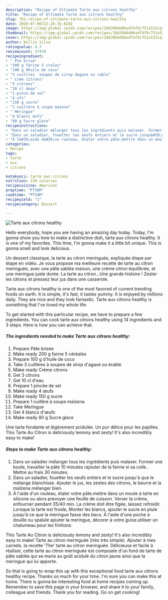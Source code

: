 ```yaml
---
description: "Recipe of Ultimate Tarte aux citrons healthy"
title: "Recipe of Ultimate Tarte aux citrons healthy"
slug: 761-recipe-of-ultimate-tarte-aux-citrons-healthy
date: 2020-07-06T22:20:35.619Z
image: https://img-global.cpcdn.com/recipes/18d39b6d06adf4f9/751x532cq70/tarte-aux-citrons-healthy-photo-principale-de-la-recette.jpg
thumbnail: https://img-global.cpcdn.com/recipes/18d39b6d06adf4f9/751x532cq70/tarte-aux-citrons-healthy-photo-principale-de-la-recette.jpg
cover: https://img-global.cpcdn.com/recipes/18d39b6d06adf4f9/751x532cq70/tarte-aux-citrons-healthy-photo-principale-de-la-recette.jpg
author: Willie Silva
ratingvalue: 4.7
reviewcount: 27470
recipeingredient:
- " Pte brise"
- "200 g farine 5 crales"
- "100 g dhuile de coco"
- "3 cuillres  soupes de sirop dagave ou rable"
- " Crme citrons"
- "3 citrons"
- "10 cl deau"
- "1 pince de sel"
- "4 ufs"
- "150 g sucre"
- "1 cuillère à soupe mazena"
- " Meringue"
- "4 blancs dufs"
- "80 g Sucre glace"
recipeinstructions:
- "Dans un saladier mélanger tous les ingrédients puis malaxer. Former une boule, travailler la pâte 10 minutes rajouter de la farine si sa colle.. Mettre au frais 30 minutes."
- "Dans un saladier, fouetter les oeufs entiers et le sucre jusqu&#39;à que le mélange blanchisse. Ajouter le jus, les zestes des citrons, le beurre et la maïzena mélanger bien."
- "À l&#39;aide d&#39;un rouleau, étaler votre pâte.mettre dans un moule à tarte en silicone ou alors prevoyer une feuille de cuisson. Verser la crème, enfourner pendant 35/40 min. La crème doit être figée, laissez refroidir. Lorsque la tarte est froide, Monter les blancs, ajouter le sucre en pluie jusqu&#39;à ce que la meringue fasse des becs. À l&#39;aide d&#39;une poche à douille ou spalule ajouter la meringue, décorer à votre guise.utiliser un chalumeau pour les finitions"
categories:
- Recipe
tags:
- tarte
- aux
- citrons

katakunci: tarte aux citrons 
nutrition: 139 calories
recipecuisine: American
preptime: "PT36M"
cooktime: "PT34M"
recipeyield: "1"
recipecategory: Dessert

---
```



![Tarte aux citrons healthy](https://img-global.cpcdn.com/recipes/18d39b6d06adf4f9/751x532cq70/tarte-aux-citrons-healthy-photo-principale-de-la-recette.jpg)

Hello everybody, hope you are having an amazing day today. Today, I'm gonna show you how to make a distinctive dish, tarte aux citrons healthy. It is one of my favorites. This time, I'm gonna make it a little bit unique. This is gonna smell and look delicious.

Un dessert classique, la tarte au citron meringuée, expliquée étape par étape en vidéo. Je vous propose ma meilleure recette de tarte au citron meringuée, avec une pâte sablée maison, une crème citron équilibrée, et une meringue juste dorée. La tarte au citron…Une grande histoire ! Zester les citrons et pressez leur jus dans une casserole.

Tarte aux citrons healthy is one of the most favored of current trending foods on earth. It is simple, it's fast, it tastes yummy. It is enjoyed by millions daily. They are nice and they look fantastic. Tarte aux citrons healthy is something that I've loved my whole life.


To get started with this particular recipe, we have to prepare a few ingredients. You can cook tarte aux citrons healthy using 14 ingredients and 3 steps. Here is how you can achieve that.

<!--inarticleads1-->

##### The ingredients needed to make Tarte aux citrons healthy:

1. Prepare  Pâte brisée
1. Make ready 200 g farine 5 céréales
1. Prepare 100 g d&#39;huile de coco
1. Take 3 cuillères à soupes de sirop d&#39;agave ou érable
1. Make ready  Crème citrons
1. Get 3 citrons
1. Get 10 cl d&#39;eau
1. Prepare 1 pincée de sel
1. Make ready 4 œufs
1. Make ready 150 g sucre
1. Prepare 1 cuillère à soupe maïzena
1. Take  Meringue
1. Get 4 blancs d&#39;œufs
1. Make ready 80 g Sucre glace


Une tarte fondante et légèrement acidulée. Un pur délice pour les papilles. This Tarte Au Citron is deliciously lemony and zesty! It&#39;s also incredibly easy to make! 

<!--inarticleads2-->

##### Steps to make Tarte aux citrons healthy:

1. Dans un saladier mélanger tous les ingrédients puis malaxer. Former une boule, travailler la pâte 10 minutes rajouter de la farine si sa colle.. Mettre au frais 30 minutes.
1. Dans un saladier, fouetter les oeufs entiers et le sucre jusqu&#39;à que le mélange blanchisse. Ajouter le jus, les zestes des citrons, le beurre et la maïzena mélanger bien.
1. À l&#39;aide d&#39;un rouleau, étaler votre pâte.mettre dans un moule à tarte en silicone ou alors prevoyer une feuille de cuisson. Verser la crème, enfourner pendant 35/40 min. La crème doit être figée, laissez refroidir. Lorsque la tarte est froide, Monter les blancs, ajouter le sucre en pluie jusqu&#39;à ce que la meringue fasse des becs. À l&#39;aide d&#39;une poche à douille ou spalule ajouter la meringue, décorer à votre guise.utiliser un chalumeau pour les finitions


This Tarte Au Citron is deliciously lemony and zesty! It&#39;s also incredibly easy to make! Tarte au citron meringuée (très très simple). Ajouter à mes carnets. la recette &#39;The&#39; tarte au citron meringuée. Délicieuse et facile à réaliser, cette tarte au citron meringuée est composée d&#39;un fond de tarte de pâte sablée qui se marie au goût acidulé du citron jaune ainsi que la meringue qui lui apporte. 

So that is going to wrap this up with this exceptional food tarte aux citrons healthy recipe. Thanks so much for your time. I'm sure you can make this at home. There is gonna be interesting food at home recipes coming up. Remember to save this page in your browser, and share it to your family, colleague and friends. Thank you for reading. Go on get cooking!
